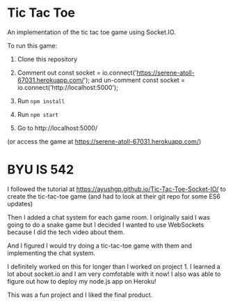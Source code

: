 # Tic Tac Toe

An implementation of the tic tac toe game using Socket.IO. 

To run this game: 

1. Clone this repository

2. Comment out const socket = io.connect('https://serene-atoll-67031.herokuapp.com/'); and un-comment const socket = io.connect('http://localhost:5000');

3. Run `npm install`

4. Run `npm start`

5. Go to http://localhost:5000/

(or access the game at https://serene-atoll-67031.herokuapp.com/)

# BYU IS 542

I followed the tutorial at https://ayushgp.github.io/Tic-Tac-Toe-Socket-IO/ to create the tic-tac-toe game (and had to look at their git repo for some ES6 updates)

Then I added a chat system for each game room. I originally said I was going to do a snake game but I decided I wanted to use WebSockets because I did the tech video about them. 

And I figured I would try doing a tic-tac-toe game with them and implementing the chat system.

I definitely worked on this for longer than I worked on project 1. I learned a lot about socket.io and I am very comfotable with it now! I also was able to figure out how to deploy my node.js app on Heroku!

This was a fun project and I liked the final product.
